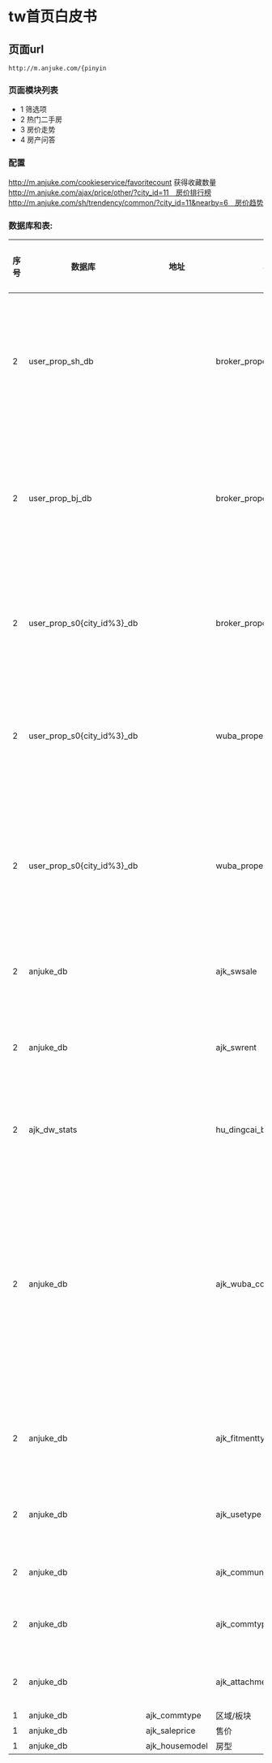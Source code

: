 # tw首页白皮书

## 页面url

```
http://m.anjuke.com/{pinyin
```
    
### 页面模块列表

* 1 筛选项
* 2 热门二手房
* 3 房价走势
* 4 房产问答


### 配置
http://m.anjuke.com/cookieservice/favoritecount 获得收藏数量
http://m.anjuke.com/ajax/price/other/?city_id=11　房价排行榜
http://m.anjuke.com/sh/trendency/common/?city_id=11&nearby=6　房价趋势

### 数据库和表:
|序号|数据库|地址|表名称|作用|读写|是否独有|
|--- | --- | --- | --- | --- | --- | --- |
|2|user_prop_sh_db||broker_property_{city_id}|用户端上海二手房房源表|读|是
|2|user_prop_bj_db||broker_property_{city_id}|用户端北京二手房房源表|读|否|
|2|user_prop_s0{city_id%3}_db||broker_property_{city_id}|用户端二手房房源表|读|否|
|2|user_prop_s0{city_id%3}_db||wuba_property_{city_id}|用户端二手房房源表|读|否|
|2|user_prop_s0{city_id%3}_db||wuba_property_image_{city_id}|用户端二手房58房源图片表|读|否|
|2|anjuke_db||ajk_swsale|抓取房源表|读|否|
|2|anjuke_db||ajk_swrent|搜屋的出租房源|读|是|
|2|ajk_dw_stats||hu_dingcai_broker_score|租房小区排行|读|否|
|2|anjuke_db||ajk_wuba_commtype_relation|58安居客虚拟小区区域板块(区域商圈)对照表|读|否|
|2|anjuke_db||ajk_fitmenttype|装修类型映射|读|否|
|2|anjuke_db||ajk_usetype|房屋类型配置|读|否|
|2|anjuke_db||ajk_communitys|小区表|读|否|
|2|anjuke_db||ajk_commtype|区域板块表|读|否|
|2|anjuke_db||ajk_attachments_comm|小区信息|读|否|
|1|anjuke_db|ajk_commtype|区域/板块|读|否|
|1|anjuke_db|ajk_saleprice|售价|读|否|
|1|anjuke_db|ajk_housemodel|房型|读|否|
